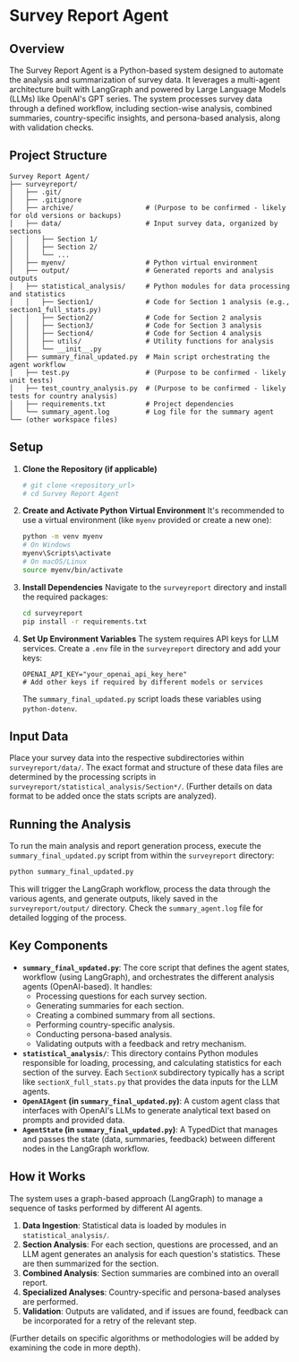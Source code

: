 # Survey Report Agent

## Overview

The Survey Report Agent is a Python-based system designed to automate the analysis and summarization of survey data. It leverages a multi-agent architecture built with LangGraph and powered by Large Language Models (LLMs) like OpenAI's GPT series. The system processes survey data through a defined workflow, including section-wise analysis, combined summaries, country-specific insights, and persona-based analysis, along with validation checks.

## Project Structure

```
Survey Report Agent/
├── surveyreport/
│   ├── .git/
│   ├── .gitignore
│   ├── archive/                  # (Purpose to be confirmed - likely for old versions or backups)
│   ├── data/                     # Input survey data, organized by sections
│   │   ├── Section 1/
│   │   ├── Section 2/
│   │   └── ...
│   ├── myenv/                    # Python virtual environment
│   ├── output/                   # Generated reports and analysis outputs
│   ├── statistical_analysis/     # Python modules for data processing and statistics
│   │   ├── Section1/             # Code for Section 1 analysis (e.g., section1_full_stats.py)
│   │   ├── Section2/             # Code for Section 2 analysis
│   │   ├── Section3/             # Code for Section 3 analysis
│   │   ├── Section4/             # Code for Section 4 analysis
│   │   ├── utils/                # Utility functions for analysis
│   │   └── __init__.py
│   ├── summary_final_updated.py  # Main script orchestrating the agent workflow
│   ├── test.py                   # (Purpose to be confirmed - likely unit tests)
│   ├── test_country_analysis.py  # (Purpose to be confirmed - likely tests for country analysis)
│   ├── requirements.txt          # Project dependencies
│   └── summary_agent.log         # Log file for the summary agent
└── (other workspace files)
```

## Setup

1.  **Clone the Repository (if applicable)**
    ```bash
    # git clone <repository_url>
    # cd Survey Report Agent
    ```

2.  **Create and Activate Python Virtual Environment**
    It's recommended to use a virtual environment (like `myenv` provided or create a new one):
    ```bash
    python -m venv myenv
    # On Windows
    myenv\Scripts\activate
    # On macOS/Linux
    source myenv/bin/activate
    ```

3.  **Install Dependencies**
    Navigate to the `surveyreport` directory and install the required packages:
    ```bash
    cd surveyreport
    pip install -r requirements.txt
    ```

4.  **Set Up Environment Variables**
    The system requires API keys for LLM services. Create a `.env` file in the `surveyreport` directory and add your keys:
    ```
    OPENAI_API_KEY="your_openai_api_key_here"
    # Add other keys if required by different models or services
    ```
    The `summary_final_updated.py` script loads these variables using `python-dotenv`.

## Input Data

Place your survey data into the respective subdirectories within `surveyreport/data/`. The exact format and structure of these data files are determined by the processing scripts in `surveyreport/statistical_analysis/Section*/`. (Further details on data format to be added once the stats scripts are analyzed).

## Running the Analysis

To run the main analysis and report generation process, execute the `summary_final_updated.py` script from within the `surveyreport` directory:

```bash
python summary_final_updated.py
```

This will trigger the LangGraph workflow, process the data through the various agents, and generate outputs, likely saved in the `surveyreport/output/` directory. Check the `summary_agent.log` file for detailed logging of the process.

## Key Components

*   **`summary_final_updated.py`**: The core script that defines the agent states, workflow (using LangGraph), and orchestrates the different analysis agents (OpenAI-based). It handles:
    *   Processing questions for each survey section.
    *   Generating summaries for each section.
    *   Creating a combined summary from all sections.
    *   Performing country-specific analysis.
    *   Conducting persona-based analysis.
    *   Validating outputs with a feedback and retry mechanism.
*   **`statistical_analysis/`**: This directory contains Python modules responsible for loading, processing, and calculating statistics for each section of the survey. Each `SectionX` subdirectory typically has a script like `sectionX_full_stats.py` that provides the data inputs for the LLM agents.
*   **`OpenAIAgent` (in `summary_final_updated.py`)**: A custom agent class that interfaces with OpenAI's LLMs to generate analytical text based on prompts and provided data.
*   **`AgentState` (in `summary_final_updated.py`)**: A TypedDict that manages and passes the state (data, summaries, feedback) between different nodes in the LangGraph workflow.

## How it Works

The system uses a graph-based approach (LangGraph) to manage a sequence of tasks performed by different AI agents.
1.  **Data Ingestion**: Statistical data is loaded by modules in `statistical_analysis/`.
2.  **Section Analysis**: For each section, questions are processed, and an LLM agent generates an analysis for each question's statistics. These are then summarized for the section.
3.  **Combined Analysis**: Section summaries are combined into an overall report.
4.  **Specialized Analyses**: Country-specific and persona-based analyses are performed.
5.  **Validation**: Outputs are validated, and if issues are found, feedback can be incorporated for a retry of the relevant step.

(Further details on specific algorithms or methodologies will be added by examining the code in more depth). 